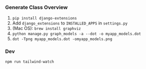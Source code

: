 ### Generate Class Overview

1. `pip install django-extensions`
2. Add `django_extensions` to `INSTALLED_APPS` in `settings.py`
3. (Mac OS): `brew install graphviz`
4. `python manage.py graph_models -a --dot -o myapp_models.dot`
5. `dot -Tpng myapp_models.dot -omyapp_models.png`

### Dev

`npm run tailwind-watch`

